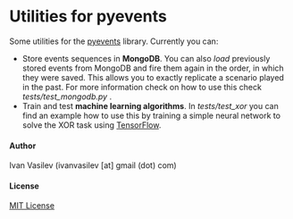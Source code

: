 # Utilities for pyevents

Some utilities for the [pyevents](https://github.com/ivan-vasilev/pyevents)
 library. Currently you can:
 
* Store events sequences in **MongoDB**. You can also *load* previously stored events from MongoDB and fire them again in the order, in which they were saved. This allows you to exactly replicate a scenario played in the past. For more information check on how to use this check *tests/test_mongodb.py* .
* Train and test **machine learning algorithms**. In *tests/test_xor* you can find an example how to use this by training a simple neural network to solve the XOR task using [TensorFlow](https://github.com/tensorflow/tensorflow).


#### Author
Ivan Vasilev (ivanvasilev [at] gmail (dot) com)

#### License
[MIT License](http://opensource.org/licenses/MIT)